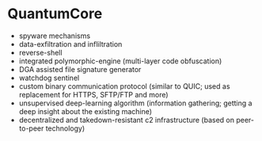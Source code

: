 # QuantumCore

- spyware mechanisms
- data-exfiltration and infliltration
- reverse-shell
- integrated polymorphic-engine (multi-layer code obfuscation)
- DGA assisted file signature generator
- watchdog sentinel
- custom binary communication protocol (similar to QUIC; used as replacement for HTTPS, SFTP/FTP and more)
- unsupervised deep-learning algorithm (information gathering; getting a deep insight about the existing machine)
- decentralized and takedown-resistant c2 infrastructure (based on peer-to-peer technology)
